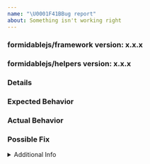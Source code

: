 ```yaml
---
name: "\U0001F41BBug report"
about: Something isn't working right
---
```


<!-- This is adapted from github.com/imba/imba -->

### formidablejs/framework version: x.x.x

<!-- Provide the exact version of formidablejs/framework in which you see the bug.  -->

### formidablejs/helpers version: x.x.x

<!-- Provide the exact version of formidablejs/helpers in which you see the bug.  -->

### Details

<!--
  Provide a more detailed introduction to the issue itself, and why you consider it to be bug.
  How has this bug affected you?
  What were you trying to accomplish?
-->

### Expected Behavior

<!-- Tell us what should happen -->

### Actual Behavior

<!-- Tell us what happens instead -->

### Possible Fix

<!-- Not obligatory, but suggest a fix or reason for the bug -->

<details><summary>Additional Info</summary>

### Your Environment

<!-- Include as many relevant details about the environment you experienced the bug in -->

- Environment name and version (e.g. Windows 10, node.js 8.1):
- Operating System and version (Mac or Linux):
- Useful link to screenshot or any other information:

### Steps to Reproduce

<!-- or an unambiguous set of steps to reproduce this bug -->

<!-- include code to reproduce, if relevant -->

1.  first...
2.
3.
4.

### Stack Trace

<!-- If an error is thrown, provide the stack trace here -->

</details>
